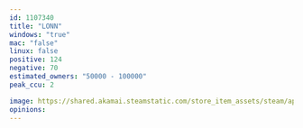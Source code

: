 ```yaml
---
id: 1107340
title: "LONN"
windows: "true"
mac: "false"
linux: false
positive: 124
negative: 70
estimated_owners: "50000 - 100000"
peak_ccu: 2

image: https://shared.akamai.steamstatic.com/store_item_assets/steam/apps/1107340/header.jpg?t=1680289586
opinions:
---
```

